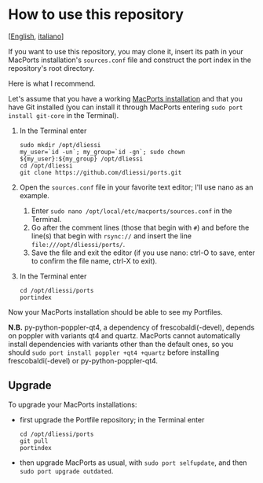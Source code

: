 How to use this repository
=====

[[English](USAGE.md), [italiano](USAGE.it.md)]

If you want to use this repository, you may clone it, insert its path in your MacPorts installation's `sources.conf` file and construct the port index in the repository's root directory.

Here is what I recommend.

Let's assume that you have a working [MacPorts installation](http://www.macports.org/install.php) and that you have Git installed (you can install it through MacPorts entering `sudo port install git-core` in the Terminal).

1. In the Terminal enter
   
   ```
   sudo mkdir /opt/dliessi
   my_user=`id -un`; my_group=`id -gn`; sudo chown ${my_user}:${my_group} /opt/dliessi
   cd /opt/dliessi
   git clone https://github.com/dliessi/ports.git
   ```

2. Open the `sources.conf` file in your favorite text editor; I'll use nano as an example.
   
   1. Enter `sudo nano /opt/local/etc/macports/sources.conf` in the Terminal.
   2. Go after the comment lines (those that begin with `#`) and before the line(s) that begin with `rsync://` and insert the line `file:///opt/dliessi/ports/`.
   3. Save the file and exit the editor (if you use nano: ctrl-O to save, enter to confirm the file name, ctrl-X to exit).

3. In the Terminal enter
   
   ```
   cd /opt/dliessi/ports
   portindex
   ```

Now your MacPorts installation should be able to see my Portfiles.

**N.B.** py-python-poppler-qt4, a dependency of frescobaldi(-devel), depends on poppler with variants qt4 and quartz.
MacPorts cannot automatically install dependencies with variants other than the default ones, so you should `sudo port install poppler +qt4 +quartz` before installing frescobaldi(-devel) or py-python-poppler-qt4.


Upgrade
-----

To upgrade your MacPorts installations:
* first upgrade the Portfile repository; in the Terminal enter
  ```
  cd /opt/dliessi/ports
  git pull
  portindex
  ```

* then upgrade MacPorts as usual, with `sudo port selfupdate`, and then `sudo port upgrade outdated`.

